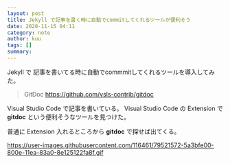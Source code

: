 ```yaml
---
layout: post
title: Jekyll で記事を書く時に自動でcommitしてくれるツールが便利そう
date: 2020-11-15 04:11
category: note
author: kuu
tags: []
summary: 
---
```


Jekyll で 記事を書いてる時に自動でcommmitしてくれるツールを導入してみた。

>GitDoc
https://github.com/vsls-contrib/gitdoc

Visual Studio Code で記事を書いている。 Visual Studio Code の Extension で **gitdoc** という便利そうなツールを見つけた。

普通に Extension 入れるところから **gitdoc** で探せば出てくる。

https://user-images.githubusercontent.com/116461/79521572-5a3bfe00-800e-11ea-83a0-8e125122fa8f.gif

